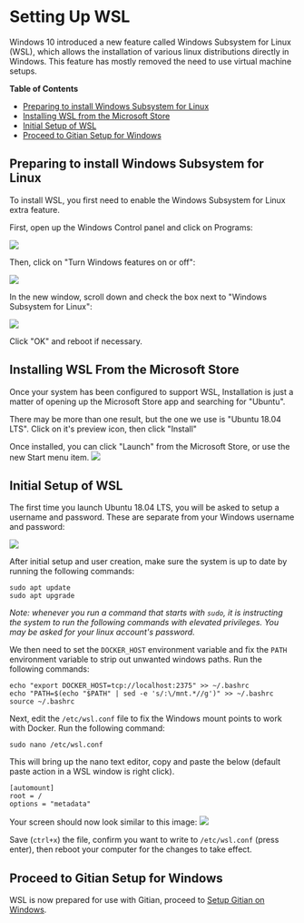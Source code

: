 Setting Up WSL
=====================

Windows 10 introduced a new feature called Windows Subsystem for Linux (WSL), which allows the installation of various linux distributions directly in Windows. This feature has mostly removed the need to use virtual machine setups.

<!-- markdown-toc start -->
**Table of Contents**

- [Preparing to install Windows Subsystem for Linux](#preparing-to-install-windows-subsystem-for-linux)
- [Installing WSL from the Microsoft Store](#installing-wsl-from-the-microsoft-store)
- [Initial Setup of WSL](#initial-setup-of-wsl)
- [Proceed to Gitian Setup for Windows](#proceed-to-gitian-setup-for-windows)

<!-- markdown-toc end -->

Preparing to install Windows Subsystem for Linux
-------------------------------------------------

To install WSL, you first need to enable the Windows Subsystem for Linux extra feature.

First, open up the Windows Control panel and click on Programs:

![](./img/windows-wsl-install-1-control-panel-home.png)

Then, click on "Turn Windows features on or off":

![](./img/windows-wsl-install-2-control-panel-programs.png)

In the new window, scroll down and check the box next to "Windows Subsystem for Linux":

![](./img/windows-wsl-install-3-enable-windows-features.png)

Click "OK" and reboot if necessary.

Installing WSL From the Microsoft Store
----------------------------------------

Once your system has been configured to support WSL, Installation is just a matter of opening up the Microsoft Store app and searching for "Ubuntu".

There may be more than one result, but the one we use is "Ubuntu 18.04 LTS". Click on it's preview icon, then click "Install"

Once installed, you can click "Launch" from the Microsoft Store, or use the new Start menu item.
![](./img/windows-wsl-install-4-ubuntu-from-msstore.png)

Initial Setup of WSL
---------------------

The first time you launch Ubuntu 18.04 LTS, you will be asked to setup a username and password. These are separate from your Windows username and password:

![](./img/windows-wsl-install-5-wsl-setup-user.png)

After initial setup and user creation, make sure the system is up to date by running the following commands:

    sudo apt update
    sudo apt upgrade

*Note: whenever you run a command that starts with `sudo`, it is instructing the system to run the following commands with elevated privileges. You may be asked for your linux account's password.*

We then need to set the `DOCKER_HOST` environment variable and fix the `PATH` environment variable to strip out unwanted windows paths. Run the following commands:

    echo "export DOCKER_HOST=tcp://localhost:2375" >> ~/.bashrc
    echo "PATH=$(echo "$PATH" | sed -e 's/:\/mnt.*//g')" >> ~/.bashrc
    source ~/.bashrc

Next, edit the `/etc/wsl.conf` file to fix the Windows mount points to work with Docker. Run the following command:

    sudo nano /etc/wsl.conf

This will bring up the nano text editor, copy and paste the below (default paste action in a WSL window is right click).

    [automount]
    root = /
    options = "metadata"

Your screen should now look similar to this image:
![](./img/windows-wsl-install-6-wsl-setup-mounts.png)

Save (`ctrl+x`) the file, confirm you want to write to `/etc/wsl.conf` (press enter), then reboot your computer for the changes to take effect.

Proceed to Gitian Setup for Windows
------------------------------------

WSL is now prepared for use with Gitian, proceed to [Setup Gitian on Windows](./gitian-setup-windows.md).
